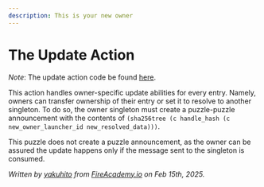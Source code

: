 ```yaml
---
description: This is your new owner
---
```


# The Update Action

_Note_: The update action code be found [here](https://github.com/Yakuhito/slot-machine/blob/master/puzzles/actions/xchandles/update.clsp).

This action handles owner-specific update abilities for every entry. Namely, owners can transfer ownership of their entry or set it to resolve to another singleton. To do so, the owner singleton must create a puzzle-puzzle announcement with the contents of `(sha256tree (c handle_hash (c new_owner_launcher_id new_resolved_data)))`.

This puzzle does not create a puzzle announcement, as the owner can be assured the update happens only if the message sent to the singleton is consumed.&#x20;

_Written by_ [_yakuhito_](https://x.com/yakuh1t0) _from_ [_FireAcademy.io_](https://fireacademy.io/) _on Feb 15th, 2025._
